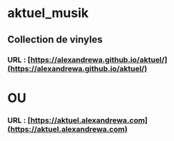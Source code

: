 # aktuel_musik
## Collection de vinyles
### URL : [https://alexandrewa.github.io/aktuel/](https://alexandrewa.github.io/aktuel/)
# OU
### URL : [https://aktuel.alexandrewa.com](https://aktuel.alexandrewa.com)
